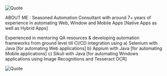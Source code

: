 #
![Quote](https://drive.google.com/uc?export=view&id=1lYlhk9vm23JZEBnZ1_byORmRsiYRfbuz)

ABOUT ME :
Seasoned Automation Consultant with around 7+ years of experience in automating Web, Window and Mobile Apps [Native Apps as well as Hybrid Apps]

Experienced in mentoring QA resources & developing automation frameworks from ground level till CI/CD integration using
a) Selenium with Java [for automating Web applications]
b) Appium with Java [for automating Mobile applications]
c) Sikuli with Java [for automating Windows applications using Image Recognitions and Tesseract OCR]


![Quote](https://www.lemonthistle.com/wp-content/uploads/2019/08/September2019TechWallpaperQuote.jpg)


